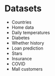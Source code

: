 # Datasets

- Countries
- Home data
- Daily temperatures
- Diabetes
- Whether history
- Loan prediction
- Stars
- Insurance
- COVID
- Mall customers

